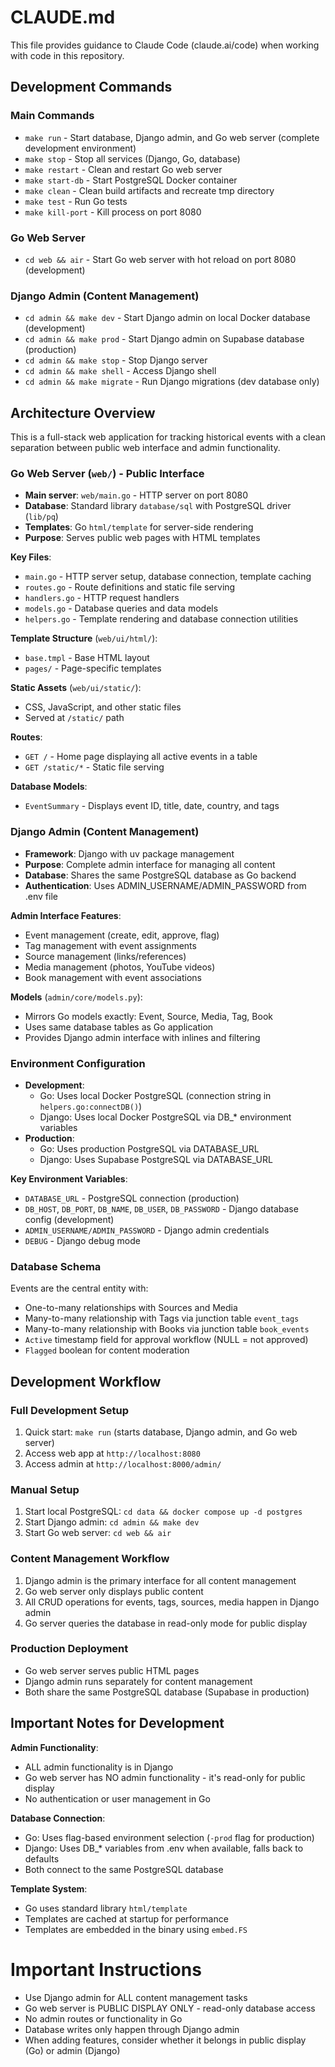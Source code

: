 # CLAUDE.md

This file provides guidance to Claude Code (claude.ai/code) when working with code in this repository.

## Development Commands

### Main Commands
- `make run` - Start database, Django admin, and Go web server (complete development environment)
- `make stop` - Stop all services (Django, Go, database)
- `make restart` - Clean and restart Go web server
- `make start-db` - Start PostgreSQL Docker container
- `make clean` - Clean build artifacts and recreate tmp directory
- `make test` - Run Go tests
- `make kill-port` - Kill process on port 8080

### Go Web Server
- `cd web && air` - Start Go web server with hot reload on port 8080 (development)

### Django Admin (Content Management)
- `cd admin && make dev` - Start Django admin on local Docker database (development)
- `cd admin && make prod` - Start Django admin on Supabase database (production)
- `cd admin && make stop` - Stop Django server
- `cd admin && make shell` - Access Django shell
- `cd admin && make migrate` - Run Django migrations (dev database only)

## Architecture Overview

This is a full-stack web application for tracking historical events with a clean separation between public web interface and admin functionality.

### Go Web Server (`web/`) - Public Interface
- **Main server**: `web/main.go` - HTTP server on port 8080
- **Database**: Standard library `database/sql` with PostgreSQL driver (`lib/pq`)
- **Templates**: Go `html/template` for server-side rendering
- **Purpose**: Serves public web pages with HTML templates

**Key Files**:
- `main.go` - HTTP server setup, database connection, template caching
- `routes.go` - Route definitions and static file serving
- `handlers.go` - HTTP request handlers
- `models.go` - Database queries and data models
- `helpers.go` - Template rendering and database connection utilities

**Template Structure** (`web/ui/html/`):
- `base.tmpl` - Base HTML layout
- `pages/` - Page-specific templates

**Static Assets** (`web/ui/static/`):
- CSS, JavaScript, and other static files
- Served at `/static/` path

**Routes**:
- `GET /` - Home page displaying all active events in a table
- `GET /static/*` - Static file serving

**Database Models**:
- `EventSummary` - Displays event ID, title, date, country, and tags

### Django Admin (Content Management)
- **Framework**: Django with uv package management
- **Purpose**: Complete admin interface for managing all content
- **Database**: Shares the same PostgreSQL database as Go backend
- **Authentication**: Uses ADMIN_USERNAME/ADMIN_PASSWORD from .env file

**Admin Interface Features**:
- Event management (create, edit, approve, flag)
- Tag management with event assignments
- Source management (links/references)
- Media management (photos, YouTube videos)
- Book management with event associations

**Models** (`admin/core/models.py`):
- Mirrors Go models exactly: Event, Source, Media, Tag, Book
- Uses same database tables as Go application
- Provides Django admin interface with inlines and filtering

### Environment Configuration
- **Development**:
  - Go: Uses local Docker PostgreSQL (connection string in `helpers.go:connectDB()`)
  - Django: Uses local Docker PostgreSQL via DB_* environment variables
- **Production**:
  - Go: Uses production PostgreSQL via DATABASE_URL
  - Django: Uses Supabase PostgreSQL via DATABASE_URL

**Key Environment Variables**:
- `DATABASE_URL` - PostgreSQL connection (production)
- `DB_HOST`, `DB_PORT`, `DB_NAME`, `DB_USER`, `DB_PASSWORD` - Django database config (development)
- `ADMIN_USERNAME/ADMIN_PASSWORD` - Django admin credentials
- `DEBUG` - Django debug mode

### Database Schema
Events are the central entity with:
- One-to-many relationships with Sources and Media
- Many-to-many relationship with Tags via junction table `event_tags`
- Many-to-many relationship with Books via junction table `book_events`
- `Active` timestamp field for approval workflow (NULL = not approved)
- `Flagged` boolean for content moderation

## Development Workflow

### Full Development Setup
1. Quick start: `make run` (starts database, Django admin, and Go web server)
2. Access web app at `http://localhost:8080`
3. Access admin at `http://localhost:8000/admin/`

### Manual Setup
1. Start local PostgreSQL: `cd data && docker compose up -d postgres`
2. Start Django admin: `cd admin && make dev`
3. Start Go web server: `cd web && air`

### Content Management Workflow
1. Django admin is the primary interface for all content management
2. Go web server only displays public content
3. All CRUD operations for events, tags, sources, media happen in Django admin
4. Go server queries the database in read-only mode for public display

### Production Deployment
- Go web server serves public HTML pages
- Django admin runs separately for content management
- Both share the same PostgreSQL database (Supabase in production)

## Important Notes for Development

**Admin Functionality**:
- ALL admin functionality is in Django
- Go web server has NO admin functionality - it's read-only for public display
- No authentication or user management in Go

**Database Connection**:
- Go: Uses flag-based environment selection (`-prod` flag for production)
- Django: Uses DB_* variables from .env when available, falls back to defaults
- Both connect to the same PostgreSQL database

**Template System**:
- Go uses standard library `html/template`
- Templates are cached at startup for performance
- Templates are embedded in the binary using `embed.FS`

# Important Instructions
- Use Django admin for ALL content management tasks
- Go web server is PUBLIC DISPLAY ONLY - read-only database access
- No admin routes or functionality in Go
- Database writes only happen through Django admin
- When adding features, consider whether it belongs in public display (Go) or admin (Django)